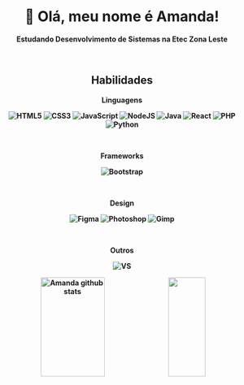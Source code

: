 <div align="center">  
  <h1> 👋  Olá, meu nome é Amanda!</h1>

  <b>Estudando Desenvolvimento de Sistemas na Etec Zona Leste<b>
  
  <br>

  ## Habilidades
  <b>Linguagens</b>
  
  ![HTML5](https://img.shields.io/badge/html5-%23E34F26.svg?style=for-the-badge&logo=html5&logoColor=white)
  ![CSS3](https://img.shields.io/badge/css3-%231572B6.svg?style=for-the-badge&logo=css3&logoColor=white)
  ![JavaScript](https://img.shields.io/badge/javascript-%23323330.svg?style=for-the-badge&logo=javascript&logoColor=%23F7DF1E)
  ![NodeJS](https://img.shields.io/badge/Node.js-43853D?style=for-the-badge&logo=node.js&logoColor=white)
  ![Java](https://img.shields.io/badge/Java-ED8B00?style=for-the-badge&logo=java&logoColor=white)
  ![React](https://img.shields.io/badge/React-20232A?style=for-the-badge&logo=react&logoColor=61DAFB)
  ![PHP](https://img.shields.io/badge/PHP-777BB4?style=for-the-badge&logo=php&logoColor=white)
  ![Python](https://img.shields.io/badge/Python-14354C?style=for-the-badge&logo=python&logoColor=white)
  
  <br>
  
  <b>Frameworks<b>
  
  ![Bootstrap](https://img.shields.io/badge/Bootstrap-563D7C?style=for-the-badge&logo=bootstrap&logoColor=white)

  <br>

  <b>Design</b>
  
  ![Figma](https://img.shields.io/badge/figma-%23F24E1E.svg?style=for-the-badge&logo=figma&logoColor=white)
  ![Photoshop](https://img.shields.io/badge/Adobe%20Photoshop-31A8FF?style=for-the-badge&logo=Adobe%20Photoshop&logoColor=black)
  ![Gimp](https://img.shields.io/badge/gimp-5C5543?style=for-the-badge&logo=gimp&logoColor=white)
  
  <br>

  <b>Outros</b>
  
  ![VS](https://img.shields.io/badge/VSCode-0078D4?style=for-the-badge&logo=visual%20studio%20code&logoColor=white)
  
  <img width="50%" height="195px" src="https://github-readme-stats.vercel.app/api?username=Amanda093&show_icons=true&count_private=true&hide_border=true&title_color=D22D4B&icon_color=D22D4B&text_color=F2E9EA&bg_color=0d1117" alt="Amanda github stats"> 
  <img width="38%" height="195px" src="https://github-readme-stats.vercel.app/api/top-langs/?username=Amanda093&layout=compact&count_private=true&hide_border=true&title_color=D22D4B&text_color=F2E9EAB&bg_color=0d1117">
</div>
